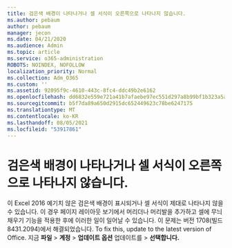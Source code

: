 ```yaml
---
title: 검은색 배경이 나타나거나 셀 서식이 오른쪽으로 나타나지 않습니다.
ms.author: pebaum
author: pebaum
manager: jecon
ms.date: 04/21/2020
ms.audience: Admin
ms.topic: article
ms.service: o365-administration
ROBOTS: NOINDEX, NOFOLLOW
localization_priority: Normal
ms.collection: Adm_O365
ms.custom: ''
ms.assetid: 92095f9c-4610-443c-8fc4-ddc49b2e6162
ms.openlocfilehash: dd6832e559e721a41b7afaebe97ec551d297a8b99bf1b323a5a5680365eacfac
ms.sourcegitcommit: b5f7da89a650d2915dc652449623c78be6247175
ms.translationtype: MT
ms.contentlocale: ko-KR
ms.lasthandoff: 08/05/2021
ms.locfileid: "53917861"
---
```

# <a name="a-black-background-appears-or-cell-formatting-doesnt-look-right"></a>검은색 배경이 나타나거나 셀 서식이 오른쪽으로 나타나지 않습니다.

이 Excel 2016 예기치 않은 검은색 배경이 표시되거나 셀 서식이 제대로 나타나지 않을 수 있습니다. 이 경우 페이지 레이아웃 보기에서 머리더나 머리발을 추가하고 셀에 무늬 채우기 기능을 적용한 후에 이러한 일이 일어날 수 있습니다. 이 문제는 버전 1708(빌드 8431.2094)에서 해결되었습니다. To fix this, update to the latest version of Office. 지금 **파일** \> **계정** \> **업데이트 옵션** 업데이트를 \> **선택합니다.**
  

